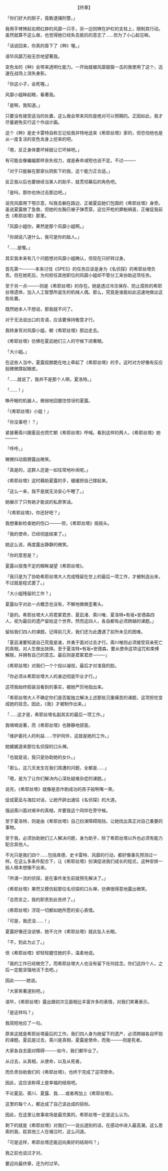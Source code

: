 <p align="center">【终章】</p>

「你们好大的胆子，竟敢逮捕刑警。」

我用手铐铐起右颊红肿的风靡一只手，另一边则铐在护栏的支柱上，限制其行动。虽然就算不这么做，也觉得她已经失去抵抗的意志了……但为了小心起见嘛。

「话说回来，你真的吞下了《种》喔。」

语毕风靡万般无奈地望著我。

变色龙的《种》会带来透明化能力。一开始就被风靡狠狠一击的我使用了这个，迅速在战场上消失身影。

「你这小子，会死喔。」

风靡小姐眯起眼，看著我。

「是啊，我知道。」

只要没有接受适当的处置，这么做会带来风险是绝对可以预期的。正因如此，我才尽量避免实行这个作战计画。

这个《种》是史卡雷特自称忘记给我并特地送来《希耶丝塔》家的，但恐怕他也是从一度复活的变色龙身上挖来的吧。

「嗯，反正身体要坏掉就让它坏掉吧。」

有可能会像蝙蝠那样丧失视力，或是寿命减短也说不定。不过────

「对于只能躲在那家伙阴影下的我，这个能力正合适。」

反正我以后也要继续当某人的助手，就贯彻幕后的角色吧。

「是吗，那你也快过去那边吧。」

说完风靡用下颚示意，叫我去躺在路边、正被夏凪她们包围的《希耶丝塔》身旁。虽说夏露做了急救，但她的左胸已被子弹贯穿。这位开枪的罪魁祸首，正催促我前去《希耶丝塔》那里。

「风靡小姐你，果然是那个风靡小姐啊。」

「你胡说八道什么，我可是你的敌人。」

「……是喔。」

其实我本来有几个问题想对风靡小姐确认，但现在只好转过身。

首先第一────本来讨伐《SPES》的任务应该是身为《名侦探》的希耶丝塔负责。但在她死后，为何担任其他职位的风靡小姐却不管分工来协助这项任务。

至于另一点────则是《希耶丝塔》的存在。她是透过冷冻保存、防止腐败的希耶丝塔遗体，加入人工智慧所诞生的机械人偶。那么，究竟是谁能如此迅速地做出这些处置。

既然她本人不想说，那我就不问了。

对于无法说出口的言语，应该要保持敬意才行。

我转身背对风靡小姐，朝《希耶丝塔》那边走去。

《希耶丝塔》彷佛在夏凪她们三人的守候下闭著眼。

「大小姐。」

在这些人当中，夏露屈膝跪在地上牵起了《希耶丝塔》的手。这时对方好像有反应般微微撑起眼皮。

「……就说了，我并不是那个人啊，夏洛特。」

「……！」

睁开眼的机器人，微弱地回握住惊讶的夏露。

「《希耶丝塔》小姐！」

「你没事吧！？」

紧接著斋川跟夏凪也慌忙朝《希耶丝塔》呼喊。看到这样的两人，《希耶丝塔》她────

「呼呼。」

微微抖动肩膀露出微笑。

「真是的，这群人还是一如往常地吵闹呢。」

《希耶丝塔》这时藉助夏露的手，缓缓把自己撑起来。

「这么一来，我不是就无法安心午睡了。」

她展示了只有她才能说的私房笑话。

「《希耶丝塔》，你还好吧？」

我想重新检查她的伤口────但，《希耶丝塔》摇摇头。

「我的使命，已经彻底结束了。」

她这么说，再度露出静静的微笑。

「你的意思是？」

夏露以摇曳不定的眼眸凝望《希耶丝塔》。

「我只是为了协助希耶丝塔大人完成残留在世上的最后一项工作，才被制造出来，不过就是程式罢了。」

「大小姐残留的工作？」

夏露似乎对此一点概念也没有，不解地微微歪著头。

「是的。希耶丝塔大人将君冢君彦、夏凪渚、斋川唯、夏洛特•有坂•安德森四人，视为最后的遗产留给这个世界。然而这四人，各自都有必须跨越的课题。」

留给我们四人的课题。记得前几天，我们还为此遭遇了前所未见的困难。

「夏凪渚要知道自己究竟是谁，并勇于面对过去才行。斋川唯则必须接受双亲死亡的真相，对人生做出抉择。至于夏洛特•有坂•安德森，要从使命这项诅咒和束缚解脱，并拥有自己的意志。最后则是君冢君彦────」

《希耶丝塔》对我们一个个投以凝视，最后才对准我的脸。

「你必须从希耶丝塔大人的身边彻底毕业才行。」

这项我始终假装没看到的事实，被她严厉地指出来。

「希耶丝塔大人不确定你们是否能独立解决上述那些沉重痛苦的课题，这项担忧变成她的挂念。因此，《我》才被制作出来。」

「……这才是，希耶丝塔名副其实的最后一项工作。」

我喃喃说著，而《希耶丝塔》也静静地颔首。

「维护委托人的利益……守护同伴，这就是她的工作。」

她娓娓道来那位名侦探的口头禅。

「也就是说，我只是协助她的女仆。」

「那么，这几天发生在我们周遭的问题，全都是……」

「嗯，是为了让你们解决内心深处疑难杂症的课题。」

说完，《希耶丝塔》就像是恶作剧成功的孩子般咧嘴一笑。

促成夏凪与海拉对话，让她开辟出通往《名侦探》的大道。

强迫斋川面对艰辛的真相，并要我这个同伴在旁守候。

至于夏洛特，则是由《希耶丝塔》自己扮演障碍阻挡，让她找出真正对自己重要的事物。

至于我，必须协助她们三人解决问题，身为助手，除了希耶丝塔以外也必须有能力配合其他人。

不光只是我们四个……包括席德、史卡雷特、风靡的行动，都好像事先预测过一样。在这么多条件配合下，让《希耶丝塔》扮演促进我们成长的程式，这种安排一般人根本想像不出来。

「所谓一流的侦探，是在事件发生前就预先解决了。」

《希耶丝塔》果然又模仿起那位名侦探的口头禅，彷佛很得意地露出微笑。

「总而言之，我的职责到此告终了。」

《希耶丝塔》浮现一切都如她所愿的安心表情。

「可是，我还没……！」

夏露好像还没说够，她不允许《希耶丝塔》就此坠入长眠。

「不，到此为止了。」

但《希耶丝塔》却轻轻握住她的手，温柔地说。

「我的工作已经做完了。而希耶丝塔大人也没有留下任何挂念。你们这四个人，之后一定能坚强地活下去吧。」

因此────她说。

「大家笑著道别吧。」

语毕，《希耶丝塔》露出跟初次见面相比丰富许多的表情，对我们笑著表示。

「是这样吗？」

我简短地应了一句。

原来这就是希耶丝塔最后的工作。我们四人身为她留下的遗产，必须跨越各自怀抱的课题。夏凪是过去，斋川是真相，夏露是使命，而我────则是死者。

大家各自去面对障碍────如今，我们都毕业了。

从过去，从真相，从使命，以及从死者。

而负责协助我们的《希耶丝塔》，也终于完成了这项使命。

因此，这应该称得上是幸福的结局吧。

不论夏凪、斋川、夏露、我……或者再加上《希耶丝塔》。

这里的每个人，都达成了自己该达成的目标。

因此，在这里让故事收场是最完美的。希耶丝塔一定是这么认为。

剩下的就是《希耶丝塔》对我们一一说出道别的话，在感动中进入最高潮。这么思索的我，趁其他三人在啜泣时，这么问道。

「可是这样，希耶丝塔还能迎向美好的结局吗？」

我之前也说过才对。

要迎向最终章，还为时过早。

